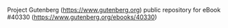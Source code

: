 Project Gutenberg (https://www.gutenberg.org) public repository for eBook #40330 (https://www.gutenberg.org/ebooks/40330)
